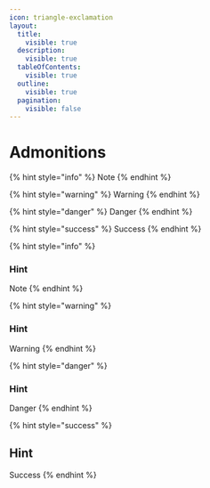 ```yaml
---
icon: triangle-exclamation
layout:
  title:
    visible: true
  description:
    visible: true
  tableOfContents:
    visible: true
  outline:
    visible: true
  pagination:
    visible: false
---
```


# Admonitions

{% hint style="info" %}
Note
{% endhint %}

{% hint style="warning" %}
Warning
{% endhint %}

{% hint style="danger" %}
Danger
{% endhint %}

{% hint style="success" %}
Success
{% endhint %}

{% hint style="info" %}
### Hint

Note
{% endhint %}

{% hint style="warning" %}
### Hint

Warning
{% endhint %}

{% hint style="danger" %}
### Hint

Danger
{% endhint %}

{% hint style="success" %}
## Hint

Success
{% endhint %}

